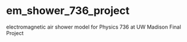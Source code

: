 # em_shower_736_project
electromagnetic air shower model for Physics 736 at UW Madison Final Project
